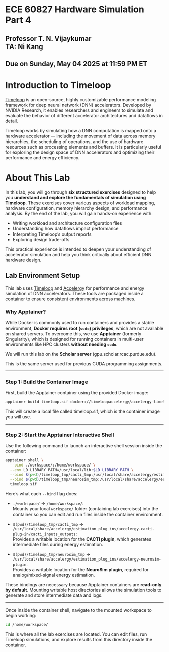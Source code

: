 # ECE 60827 Hardware Simulation Part 4 

## Professor T. N. Vijaykumar <br> TA: Ni Kang

## Due on Sunday, May 04 2025 at 11:59 PM ET

# Introduction to Timeloop

[Timeloop](https://github.com/NVlabs/timeloop) is an open-source, highly customizable performance modeling framework for deep neural network (DNN) accelerators. Developed by NVIDIA Research, it enables researchers and engineers to simulate and evaluate the behavior of different accelerator architectures and dataflows in detail.

Timeloop works by simulating how a DNN computation is mapped onto a hardware accelerator — including the movement of data across memory hierarchies, the scheduling of operations, and the use of hardware resources such as processing elements and buffers. It is particularly useful for exploring the design space of DNN accelerators and optimizing their performance and energy efficiency.

# About This Lab

In this lab, you will go through **six structured exercises** designed to help you **understand and explore the fundamentals of simulation using Timeloop**. These exercises cover various aspects of workload mapping, hardware configuration, memory hierarchy design, and performance analysis. By the end of the lab, you will gain hands-on experience with:

- Writing workload and architecture configuration files
- Understanding how dataflows impact performance
- Interpreting Timeloop’s output reports
- Exploring design trade-offs

This practical experience is intended to deepen your understanding of accelerator simulation and help you think critically about efficient DNN hardware design.

## Lab Environment Setup

This lab uses [Timeloop](https://github.com/NVlabs/timeloop) and [Accelergy](https://github.com/Accelergy-Project/accelergy) for performance and energy simulation of DNN accelerators. These tools are packaged inside a container to ensure consistent environments across machines.

### Why Apptainer?

While Docker is commonly used to run containers and provides a stable environment, **Docker requires root (`sudo`) privileges**, which are not available on shared servers. To overcome this, we use **Apptainer** (formerly Singularity), which is designed for running containers in multi-user environments like HPC clusters **without needing `sudo`**.

We will run this lab on the **Scholar server** (gpu.scholar.rcac.purdue.edu).


This is the same server used for previous CUDA programming assignments.

---

### Step 1: Build the Container Image

First, build the Apptainer container using the provided Docker image:

```bash
apptainer build timeloop.sif docker://timeloopaccelergy/accelergy-timeloop-infrastructure:latest
```

This will create a local file called timeloop.sif, which is the container image you will use.

---

### Step 2: Start the Apptainer Interactive Shell

Use the following command to launch an interactive shell session inside the container:

```bash
apptainer shell \
  --bind ./workspace/:/home/workspace/ \
  --env LD_LIBRARY_PATH=/usr/local/lib:$LD_LIBRARY_PATH \
  --bind $(pwd)/timeloop_tmp/cacti_tmp:/usr/local/share/accelergy/estimation_plug_ins/accelergy-cacti-plug-in/cacti_inputs_outputs \
  --bind $(pwd)/timeloop_tmp/neurosim_tmp:/usr/local/share/accelergy/estimation_plug_ins/accelergy-neurosim-plugin \
  timeloop.sif
```

Here’s what each `--bind` flag does:

- `./workspace/` → `/home/workspace/`:  
  Mounts your local `workspace/` folder (containing lab exercises) into the container so you can edit and run files inside the container environment.

- `$(pwd)/timeloop_tmp/cacti_tmp` → `/usr/local/share/accelergy/estimation_plug_ins/accelergy-cacti-plug-in/cacti_inputs_outputs`:  
  Provides a writable location for the **CACTI plugin**, which generates intermediate files during energy estimation.

- `$(pwd)/timeloop_tmp/neurosim_tmp` → `/usr/local/share/accelergy/estimation_plug_ins/accelergy-neurosim-plugin`:  
  Provides a writable location for the **NeuroSim plugin**, required for analog/mixed-signal energy estimation.

These bindings are necessary because Apptainer containers are **read-only by default**. Mounting writable host directories allows the simulation tools to generate and store intermediate data and logs.

---

Once inside the container shell, navigate to the mounted workspace to begin working:

```bash
cd /home/workspace/
```

This is where all the lab exercises are located. You can edit files, run Timeloop simulations, and explore results from this directory inside the container.


